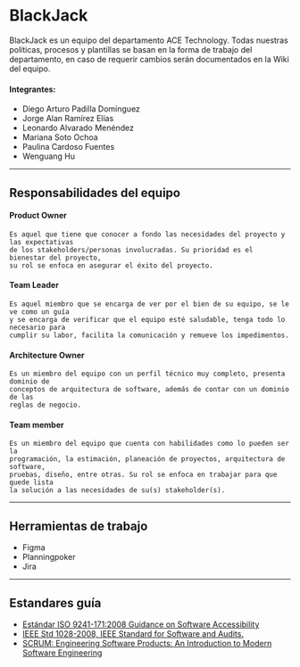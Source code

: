 # BlackJack 

BlackJack es un equipo del departamento ACE Technology. Todas nuestras políticas, procesos y plantillas se basan en la forma de trabajo del departamento, en caso de requerir cambios serán documentados en la Wiki del equipo. 

#### Integrantes:
*   Diego Arturo Padilla Domínguez
*   Jorge Alan Ramírez Elías
*   Leonardo Alvarado Menéndez
*   Mariana Soto Ochoa
*   Paulina Cardoso Fuentes
*   Wenguang Hu

-------

## Responsabilidades del equipo
#### Product Owner  
 
    Es aquel que tiene que conocer a fondo las necesidades del proyecto y las expectativas 
    de los stakeholders/personas involucradas. Su prioridad es el bienestar del proyecto, 
    su rol se enfoca en asegurar el éxito del proyecto.  
 
#### Team Leader 
 
    Es aquel miembro que se encarga de ver por el bien de su equipo, se le ve como un guía 
    y se encarga de verificar que el equipo esté saludable, tenga todo lo necesario para 
    cumplir su labor, facilita la comunicación y remueve los impedimentos.  
  
#### Architecture Owner  
 
    Es un miembro del equipo con un perfil técnico muy completo, presenta dominio de 
    conceptos de arquitectura de software, además de contar con un dominio de las 
    reglas de negocio.  
 
#### Team member 
 
    Es un miembro del equipo que cuenta con habilidades como lo pueden ser la 
    programación, la estimación, planeación de proyectos, arquitectura de software, 
    pruebas, diseño, entre otras. Su rol se enfoca en trabajar para que quede lista 
    la solución a las necesidades de su(s) stakeholder(s).   
----
## Herramientas de trabajo
*   Figma
*   Planningpoker
*   Jira
----
## Estandares guía
*   [Estándar ISO 9241-171:2008 Guidance on Software Accessibility](https://www.iso.org/standard/39080.html)
*   [IEEE Std 1028-2008, IEEE Standard for Software and Audits.](https://drive.google.com/file/d/1yzkDqm803HcwFbtt0gxiZy2BXhrenvdq/view)
*   [SCRUM: Engineering Software Products: An Introduction to Modern Software Engineering](https://tec.vitalsource.com/reader/books/9781292376356/pageid/0)
